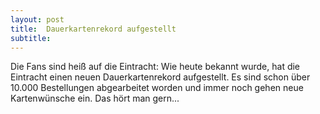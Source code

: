 ```yaml
---
layout: post
title:  Dauerkartenrekord aufgestellt
subtitle:  
---
```


Die Fans sind heiß auf die Eintracht: Wie heute bekannt wurde, hat die Eintracht einen neuen Dauerkartenrekord aufgestellt. Es sind schon über 10.000 Bestellungen abgearbeitet worden und immer noch gehen neue Kartenwünsche ein. Das hört man gern...



